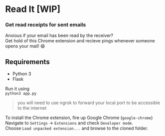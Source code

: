 # Read It  [WIP]
### **Get read receipts for sent emails**
Anxious if your email has been read by the receiver?  
Get hold of this Chrome extension and recieve pings whenever someone opens your mail! :smile:

## Requirements
* Python 3
* Flask

Run it using  
`python3 app.py`
> you will need to use ngrok to forward your local port to be accessible to the internet

To install the Chrome extension, fire up Google Chrome (`google-chrome`)  
Navigate to `Settings` -> `Extensions` and check `Developer mode`.  
Choose `Load unpacked extension...` and browse to the cloned folder.
